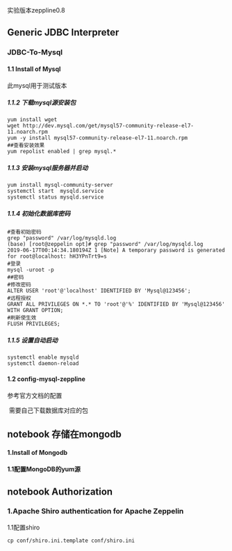 实验版本zeppline0.8



## Generic JDBC Interpreter 



### JDBC-To-Mysql

#### 1.1 Install of Mysql

此mysql用于测试版本

##### 1.1.2 下载mysql源安装包

```shell
yum install wget
wget http://dev.mysql.com/get/mysql57-community-release-el7-11.noarch.rpm
yum -y install mysql57-community-release-el7-11.noarch.rpm
##查看安装效果
yum repolist enabled | grep mysql.*
```

##### 1.1.3 安装mysql服务器并启动

```shell
yum install mysql-community-server
systemctl start  mysqld.service
systemctl status mysqld.service
```

##### 1.1.4 初始化数据库密码

```shell
#查看初始密码
grep "password" /var/log/mysqld.log
(base) [root@zeppelin opt]# grep "password" /var/log/mysqld.log 
2019-06-17T00:14:34.180194Z 1 [Note] A temporary password is generated for root@localhost: hH3YPnTrt9=s
#登录
mysql -uroot -p
##密码
#修改密码
ALTER USER 'root'@'localhost' IDENTIFIED BY 'Mysql@123456';
#远程授权
GRANT ALL PRIVILEGES ON *.* TO 'root'@'%' IDENTIFIED BY 'Mysql@123456' WITH GRANT OPTION;
#刷新使生效
FLUSH PRIVILEGES;
```

##### 1.1.5 设置自动启动

```shell
systemctl enable mysqld
systemctl daemon-reload
```

#### 1.2 config-mysql-zeppline

  参考官方文档的配置

​	需要自己下载数据库对应的包





## notebook 存储在mongodb

#### 1.Install of Mongodb

#### 1.1配置MongoDB的yum源



## notebook Authorization

### 1.Apache Shiro authentication for Apache Zeppelin

1.1配置shiro

```shell
cp conf/shiro.ini.template conf/shiro.ini
```


